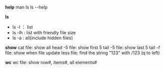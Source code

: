 **help**
man ls
ls --help

**ls**
- ls -l ： list
- ls -lh : list with friendly file size
- ls -a : all(include hidden files)

**show**
cat file: show all
head -5 file: show first 5
tail -5 file: show last 5
tail -f file: show when file update
less file: find the string "123" with /123 (q to left)

**wc**
wc file: show row#, items#, all elements#
